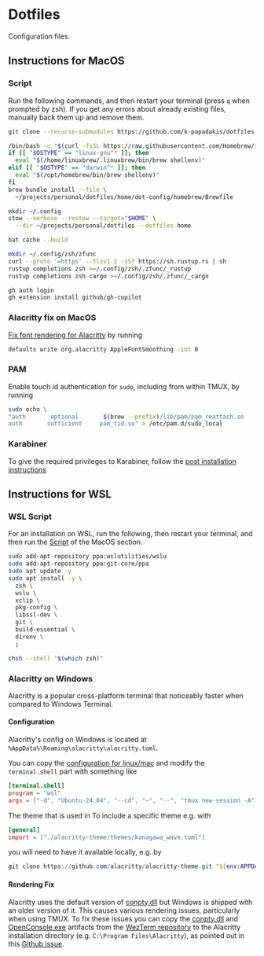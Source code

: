 # Dotfiles

Configuration files.

## Instructions for MacOS

### Script

Run the following commands, and then restart your terminal (press `q` when
prompted by zsh). If you get any errors about already existing files, manually
back them up and remove them.

```bash
git clone --recurse-submodules https://github.com/k-papadakis/dotfiles ~/projects/personal/dotfiles

/bin/bash -c "$(curl -fsSL https://raw.githubusercontent.com/Homebrew/install/HEAD/install.sh)"
if [[ "$OSTYPE" == "linux-gnu"* ]]; then
  eval "$(/home/linuxbrew/.linuxbrew/bin/brew shellenv)"
elif [[ "$OSTYPE" == "darwin"* ]]; then
  eval "$(/opt/homebrew/bin/brew shellenv)"
fi
brew bundle install --file \
  ~/projects/personal/dotfiles/home/dot-config/homebrew/Brewfile

mkdir ~/.config
stow --verbose --restow --target="$HOME" \
  --dir ~/projects/personal/dotfiles --dotfiles home

bat cache --build

mkdir ~/.config/zsh/zfunc
curl --proto '=https' --tlsv1.2 -sSf https://sh.rustup.rs | sh
rustup completions zsh >~/.config/zsh/.zfunc/_rustup
rustup completions zsh cargo >~/.config/zsh/.zfunc/_cargo

gh auth login
gh extension install github/gh-copilot
```

### Alacritty fix on MacOS

[Fix font rendering for Alacritty](https://github.com/alacritty/alacritty/issues/7333#issuecomment-2128528068)
by running

```bash
defaults write org.alacritty AppleFontSmoothing -int 0
```

### PAM

Enable touch id authentication for `sudo`, including from within TMUX, by
running

```bash
sudo echo \
"auth       optional       $(brew --prefix)/lib/pam/pam_reattach.so       ignore_ssh
auth       sufficient     pam_tid.so" > /etc/pam.d/sudo_local
```

### Karabiner

To give the required privileges to Karabiner, follow the
[post installation instructions](https://karabiner-elements.pqrs.org/docs/getting-started/installation/#open-karabiner-elements-settings)

## Instructions for WSL

### WSL Script

For an installation on WSL, run the following, then restart your terminal, and
then run the [Script](#script) of the MacOS section.

```bash
sudo add-apt-repository ppa:wslutilities/wslu
sudo add-apt-repository ppa:git-core/ppa
sudo apt update -y
sudo apt install -y \
  zsh \
  wslu \
  xclip \
  pkg-config \
  libssl-dev \
  git \
  build-essential \
  direnv \
  ;

chsh --shell "$(which zsh)"
```

### Alacritty on Windows

Alacritty is a popular cross-platform terminal that noticeably faster when
compared to Windows Terminal.

#### Configuration

Alacritty's config on Windows is located at
`%AppData%\Roaming\alacritty\alacritty.toml`.

You can copy the
[configuration for linux/mac](home/dot-config/alacritty/alacritty.toml) and
modify the `terminal.shell` part with something like

```toml
[terminal.shell]
program = "wsl"
args = ["-d", "Ubuntu-24.04", "--cd", "~", "--", "tmux new-session -A"]
```

The theme that is used in To include a specific theme e.g. with

```toml
[general]
import = ["./alacritty-theme/themes/kanagawa_wave.toml"]
```

you will need to have it available locally, e.g. by

```powershell
git clone https://github.com/alacritty/alacritty-theme.git "${env:APPDATA}\alacritty\alacritty-theme"
```

#### Rendering Fix

Alacritty uses the default version of
[conpty.dll](https://devblogs.microsoft.com/commandline/windows-command-line-introducing-the-windows-pseudo-console-conpty/)
but Windows is shipped with an older version of it. This causes various
rendering issues, particularly when using TMUX. To fix these issues you can copy
the
[conpty.dll](https://github.com/wezterm/wezterm/blob/main/assets/windows/conhost/conpty.dll)
and
[OpenConsole.exe](https://github.com/wezterm/wezterm/blob/main/assets/windows/conhost/OpenConsole.exe)
artifacts from the
[WezTerm repository](https://github.com/wezterm/wezterm/tree/main/assets/windows/conhost)
to the Alacritty installation directory (e.g. `C:\Program Files\Alacritty`), as
pointed out in this
[Github issue](https://github.com/alacritty/alacritty/issues/1663#issuecomment-1917418514).
